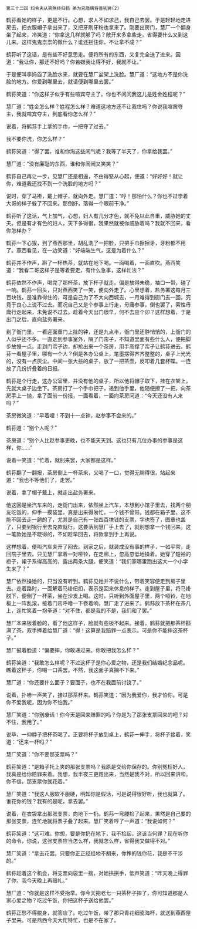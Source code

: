     第三十二回 妇令夫从笑煞终归鹤 弟为兄隐瞒将善吼狮(2) 

   鹤荪看她的样子，更是不行。心想，求人不如求己，我自己去罢。于是轻轻地走进房去，把衣服帽子拿出来了，又把牙刷牙粉也拿来了。刚要出房门，慧厂一个翻身坐了起来，冷笑道：“你拿这几样就够了吗？敞开来多拿些走，省得要什么又到这儿来。这样鬼鬼祟祟的做什么？谁还拦住你，不让拿不成？”

   鹤荪听了这话，是有些不好意思走。便将所有的东西，又复完全送了进来。因道：“我让你，那还不好吗？你若嫌我让得不好，我就不让。”

   于是便叫李妈舀了洗脸水来，就要在慧厂盆架上洗脸。慧厂道：“这地方不是你洗脸的地方。你爱到哪里去，就请便到哪里去罢。”

   鹤荪笑道：“你这样子似乎有些喧宾夺主了。你也不问问我这儿是姓金姓程呢？”

   慧厂道：“姓金怎么样？姓程怎么样？难道这地方还不让我住吗？你说我喧宾夺主，我就喧宾夺主，到底看你怎么样？”

   说着，将鹤荪手上拿的手巾，一把夺了过去。”

   我不要你洗，你怎么样？”

   鹤荪笑道：“得了罢，谁和你淘这些闲气呢？我等了半天了，你拿给我罢。”

   慧厂道：“没有廉耻的东西，谁和你闹闹又笑笑？”

   鹤荪自己再让一步，见慧厂还是相逼，不由得怒从心起，便道：“好好好！就让你，难道我还找不到一个洗脸的地方吗？”

   说时，穿了马褂，戴上帽子，就向外走。慧厂道：“哼！那怕什么？你也不过学着大哥的样子躲了不回来。那倒好，落得一个眼前干净。”

   鹤荪听了这话，气上加气，心想，妇人有几分才色，就不免以此自重，威胁她的丈夫。但是有才有色的妇人，天下多得很，我果然就被你威胁着吗？我就不回来，看你怎样办？

   鹤荪一下心狠，到了燕西那里，胡乱洗了一把脸，只把手巾擦擦牙，牙粉都不用了。燕西看见，在一边笑道：“好端端生气，这是为着什么？”

   鹤荪并不作声，斟了一杯热茶，就站在地下喝。一面喝着，一面直吹。燕西笑道：“我看二哥这样子是等着要走，有什么急事，这样忙法？”

   鹤荪依然不作声，喝完了那杯茶，放下杯子就走。偏是放得未稳，袖口一带，碰了一响。鹤荪一回头，只对燕西笑了一笑，便向外走了。心里想着，盐务署这每月三百块钱，是准靠得住的，可是自己为了不大向西城去，一月难得到衙门去一回，究竟于良心上说不过去。而况自己又是个参事上行走，毋庸参事，倒也罢了，索性毋庸行走起来，未免说不过去。趁着今天出门很早，何不去应个卯？这样想着，于是出门之后，直向盐务署来。

   到了衙门里，一看迎面重门上挂的钟，还是九点半，衙门里还静悄悄的，上衙门的人似乎还不多。一直走到参事室外，隔了门帘子，不知道里面有些什么人，便把脚步放慢一点。走到门帘子边，却抢出来一个茶房，用手高撑了帘子让鹤荪进去。鹤荪一看屋子里，哪有一个人？倒是各办公桌上，笔墨摆得齐齐整整的，桌子上光光的，没有一点灰尘。中间一张大些的桌子，放了一把茶壶，反叩着几套杯碟。一连放了几份折叠着的日报。

   鹤荪是个行走，这办公室里，并没有他的桌子，所以他将帽子取下，挂在衣架上，先就大桌子边坐下。茶房打了一个手巾把子，递到他手里，他随便擦了一把，向茶房手上一抛，拿了面前一份报，一面看着，一面向茶房问道：“今天还没有人来吗？”

   茶房微笑道：“早着哩！不到十一点钟，赵参事不会来的。”

   鹤荪道：“别个人呢？”

   茶房道：“别个人比赵参事更晚，也不能天天到。这也只有几位办事的参事是这样，你……”

   说着一笑道：“忙着，就别来罢，大家都是这样。”

   鹤荪翻了一翻报，茶房倒上一杯茶来，又喝了一口，觉得无聊得很，站起来道：“我也不等他们了，走罢。”

   说着，拿了帽子戴上，就走出盐务署来。

   他这回是坐汽车来的，走衙门出来，依然坐上汽车，本想到小馆子里去，找两个朋友吃饭的，伸手一摸袋里，真是出来得匆忙，一个钱不曾带。钱都在箱子里，这不能不回去走一趟的了，尤其是自己有一张四百块钱的支票，字也签了，图章也盖了，只要到银行里去兑款就行。这要落到慧厂手上去了，就别想拿一个钱回来。这一笔款她是不晓得的，不如趁早回去，将款拿到手上再说。

   这样想着，便叫汽车夫开了回去。到家之后，就装成没有事的样子，一如平常，走回院子里去。只见慧厂拿着一对哑铃，在走廊上，忽高忽低地操着。她穿了短袖的褂子，裙子系得高高的，露出两条大腿。便笑道：“我们家哪里跑出这大一个小学生来了？”

   慧厂依然操她的，只当没有听到。鹤荪见她并不说什么，带着笑容便走到房子里去。走着路时，一面解着马褂纽扣，表示是回来休息的样子。走到屋子里，将马褂脱下，便倒了一杯茶，坐在沙发上喝。这时，只听到外面屋子里，两个哑铃，在地板上一阵乱滚，接着门帘呼噜一下卷着响，慧厂走了进来了。鹤荪放下茶杯在茶几上，连忙笑着一抱拳道：“对不住，都是我的不是，我们和了罢。”

   慧厂本来板着脸的，看了他这样子，脸就有些板不起来。接着，鹤荪就把那茶杯斟满了茶，双手捧着给慧厂道：“得！这算是我赔罪一点表示。可是你不能摔这茶杯子。”

   慧厂鼓着脸道：“偏要摔，你敢递过来。你敢把我怎么样？”

   鹤荪笑道：“我敢怎么样呢？不过这杯子是你心爱之物，还是我们结婚纪念品呢。瞧着这杯子，你喝一口茶罢。不然，我这面子真搁不下来。”

   慧厂道：“你还要什么面子？要面子，也不在我面前讨饶了。”

   说着，扑哧一声笑了，接过那茶杯来。鹤荪笑道：“因为我爱你，我才怕你。可是你不爱我呢，因为你不怕我。”

   慧厂笑道：“你别废话！你今天是回来赔罪的吗？你是为了那张支票回来的吧？对不住，我用了。”

   说毕，一仰脖子把杯茶喝了。正要将杯子放到桌上，鹤荪一伸手，将杯子接着，笑道：“还来一杯吗？”

   慧厂笑道：“你不要那支票吗？”

   鹤荪笑道：“是箱子托上夹的那张支票吗？我原是交给你保存的。你别冤枉好人，我真是给你赔罪来着。我想，我半夜三更跑出来，当然是我不对，所以回来讲和。你不信，那支票你就花着。”

   慧厂笑道：“我这人服软不服硬，明知你是假话，可是说得很好听，我也就算了。谁花你的钱？我有的是呢，拿去罢。”

   说着，在衣袋拿出那张支票，向地下一扔。鹤荪一弯腰捡了起来，果然是自己要的那张支票，连忙地就将票子叠了起来。慧厂笑着哼了一声道：“我说如何？”

   鹤荪笑道：“这可难。你想，要是你扔在地下，我不捡起，这该当何罪？现在听你的命令，你说，这张支票应当怎么样，我就怎么样，省得我又做得不对。”

   慧厂笑道：“拿去花罢。只要你正正经经地不胡来，你挣的钱你花，我是不干涉的。”

   鹤荪趁着这个机会，将支票向袋里一揣，对她拱拱手，低声笑道：“昨天晚上得罪了你，我今天晚上再赔礼。”

   慧厂道：“你就是这样不受抬举。你今天把老七一只茶杯子摔了，你可知道那是人家心爱之物？吃过午饭，你把这杯子送给他罢。”

   鹤荪正愁不得脱身，就答应了。吃过午饭，带了那只青花细瓷海杯，就送到燕西屋子里来。可是燕西今天大忙特忙，也是不在家了。

